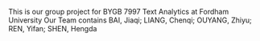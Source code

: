 This is our group project for BYGB 7997 Text Analytics at Fordham University
Our Team contains BAI, Jiaqi; LIANG, Chenqi; OUYANG, Zhiyu; REN, Yifan; SHEN, Hengda
